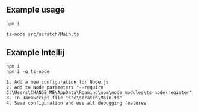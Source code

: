 ## Example usage

    npm i

    ts-node src/scratch/Main.ts
    
## Example Intellij

    npm i
    npm i -g ts-node
    
    1. Add a new configuration for Node.js
    2. Add to Node parameters "--require C:\Users\CHANGE_ME\AppData\Roaming\npm\node_modules\ts-node\register"
    3. In JavaScript file "src\scratch\Main.ts"
    4. Save configuration and use all debugging features